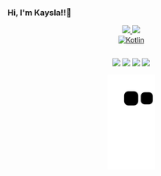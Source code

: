 ### Hi, I'm Kaysla!!👋

<div align="center">
  <a href="https://github.com/kaysla-carolayne">
  <img height="140" src="https://github-readme-stats.vercel.app/api?username=kaysla-carolayne&show_icons=true&theme=radical&include_all_commits=true&count_private=true"/>
     <img height="140" src="https://github-readme-stats.vercel.app/api/top-langs/?username=kaysla-carolayne&layout=compact&langs_count=7&theme=radical"/>
<div>
  <img align="center" alt="Kotlin" src="https://img.shields.io/badge/Kotlin-0095D5?&style=for-the-badge&logo=kotlin&logoColor=white">
  
  ##
<div align="center">
  <a href="https://www.instagram.com/heey.kaah/" target="_blank"><img src="https://img.shields.io/badge/-Instagram-%23E4405F?style=for-the-badge&logo=instagram&logoColor=white" target="_blank"></a>
 	<a href="https://www.twitch.tv/kaysla_carolayne/" target="_blank"><img src="https://img.shields.io/badge/Twitch-9146FF?style=for-the-badge&logo=twitch&logoColor=white" target="_blank"></a>
  <a href = "mailto:kaysla.carolayne@gmail.com"><img src="https://img.shields.io/badge/-Gmail-%23333?style=for-the-badge&logo=gmail&logoColor=white" target="_blank"></a>
  <a href="https://www.linkedin.com/in/kaysla-carolayne-3335501ab/" target="_blank"><img src="https://img.shields.io/badge/-LinkedIn-%230077B5?style=for-the-badge&logo=linkedin&logoColor=white" target="_blank"></a> 

![Snake animation](https://github.com/kaysla-carolayne/kaysla-carolayne/blob/output/github-contribution-grid-snake.svg)
 </div>
